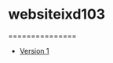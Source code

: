 # websiteixd103
===============

- [Version 1](https://LauraMitchell13.github.io/websiteixd103/version1.html)
